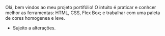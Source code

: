 Olá, bem vindos ao meu projeto portifólio!
O intuito é praticar e conhcer melhor as ferramentas: HTML, CSS, Flex Box; e trabalhar com uma paleta de cores homogenea e leve.
* Sujeito a alterações.
